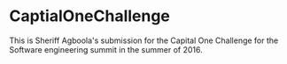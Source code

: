 # CaptialOneChallenge
This is Sheriff Agboola's submission for the Capital One Challenge for the Software engineering summit in the summer of 2016.

